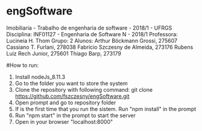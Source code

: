 # engSoftware
Imobiliaria - Trabalho de engenharia de software - 2018/1 - UFRGS
Disciplina: INF01127 - Engenharia de Software N - 2018/1
Professora: Lucineia H. Thom
Grupo: 2
Alunos: Arthur Böckmann Grossi, 275607
        Cassiano T. Furlani, 278038
        Fabricio Szczesny de Almeida, 273176
		Rubens Luiz Rech Junior, 275601
        Thiago Barp, 273179

#How to run:
1) Install nodeJs_8.11.3
2) Go to the folder you want to store the system 
3) Clone the repository with following command: git clone https://github.com/fszczesny/engSoftware.git
4) Open prompt and go to repository folder
5) If is the first time that you run the sistem. Run "npm install" in the prompt
6) Run "npm start" in the prompt to start the server
7) Open in your browser "localhost:8000"